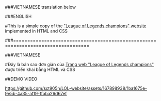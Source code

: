 ###VIETNAMESE translation below

###ENGLISH

#This is a simple copy of the <a href = "https://www.leagueoflegends.com/vi-vn/champions/">
"League of Legends champions" website</a>
implemented in HTML and CSS 


###=================================================================================

###VIETNAMESE

#Đây là bản sao đơn giản của <a href = "https://www.leagueoflegends.com/vi-vn/champions/">
Trang web "League of Legends champions"</a>
được triển khai bằng HTML và CSS

##DEMO VIDEO

https://github.com/sct905n/LOL-website/assets/167898938/1ba1675e-9e5b-4a35-af19-ffaba26d67ef


